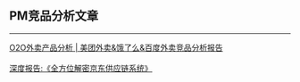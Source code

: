 ## PM竞品分析文章

-----

[O2O外卖产品分析 | 美团外卖&饿了么&百度外卖竞品分析报告](http://coffee.pmcaff.com/article/19136)
<br/>
<br/>
[深度报告:《全方位解密京东供应链系统》](https://www.pmcaff.com/article/index/2000000000007441?redirect=1)
<br/>
<br/>
